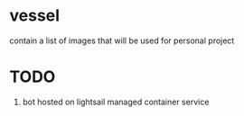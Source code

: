 # vessel
contain a list of images that will be used for personal project

# TODO
1. bot hosted on lightsail managed container service  